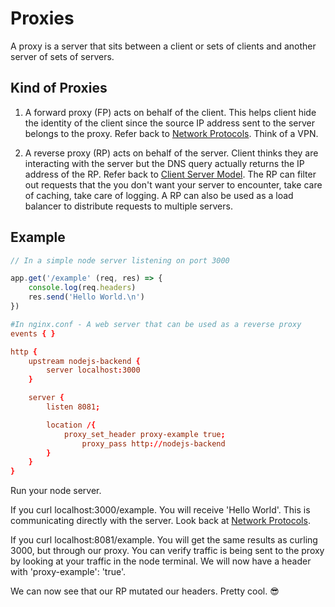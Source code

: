 # Proxies

A proxy is a server that sits between a client or sets of clients and another server of sets of servers.

## Kind of Proxies

1. A forward proxy (FP) acts on behalf of the client. This helps client hide the identity of the client since the source IP address sent to the server belongs to the proxy. Refer back to [Network Protocols](./network-protocols.md). Think of a VPN.

2. A reverse proxy (RP) acts on behalf of the server. Client thinks they are interacting with the server but the DNS query actually returns the IP address of the RP. Refer back to [Client Server Model](./client-server-model.md). The RP can filter out requests that the you don't want your server to encounter, take care of caching, take care of logging. A RP can also be used as a load balancer to distribute requests to multiple servers.

## Example

```javascript
// In a simple node server listening on port 3000

app.get('/example' (req, res) => {
    console.log(req.headers)
    res.send('Hello World.\n')
})
```

```conf
#In nginx.conf - A web server that can be used as a reverse proxy
events { }

http {
    upstream nodejs-backend {
        server localhost:3000
    }

    server {
        listen 8081;

        location /{
            proxy_set_header proxy-example true;
                proxy_pass http://nodejs-backend
        }
    }
}
```

Run your node server.

If you curl localhost:3000/example. You will receive 'Hello World'. This is communicating directly with the server. Look back at [Network Protocols](./network-protocols.md).

If you curl localhost:8081/example. You will get the same results as curling 3000, but through our proxy. You can verify traffic is being sent to the proxy by looking at your traffic in the node terminal. We will now have a header with 'proxy-example': 'true'.

We can now see that our RP mutated our headers. Pretty cool. 😎
